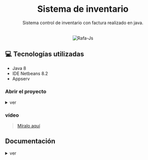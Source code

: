 <h1 align="center"> Sistema de inventario </h1>

<p align="center"> Sistema control de inventario con factura realizado en java.</p>

<div align="center" style="display: inline_block"><br>
<img align="center" alt="Rafa-Js" height="70" width="70" src="https://cdn.jsdelivr.net/gh/devicons/devicon/icons/java/java-original.svg" />
</div>

## 💻 Tecnologías utilizadas
- Java 8
- IDE Netbeans 8.2
- Appserv   


### Abrir el proyecto
<details>

<summary>ver</summary>

### Primer paso

Debes de extraer el archivo adjunto del proyecto, como recomendación ubicalo en una ruta específica donde sea fácil encontrarlo y seguido de eso hacer una copia del proyecto ya que si por motivos tienes un error podrás restaurarlo nuevamente.
![IMG_20221014_170820](https://user-images.githubusercontent.com/86094668/195960581-44dc2cc2-6823-4b3d-8bd5-a4d47aa2b873.jpg)
![IMG_20221014_170852](https://user-images.githubusercontent.com/86094668/195961174-d985dfdb-586d-44a5-b0d9-3d1e481b482f.jpg)

### Segundo paso

Abre tu IDE y dirigite a la opción `open project` para abrir el proyecto.

![IMG_20221014_170941](https://user-images.githubusercontent.com/86094668/195961258-e4e60fb5-bece-4779-b40c-cad009760469.jpg)

![IMG_20221014_171012](https://user-images.githubusercontent.com/86094668/195961410-043e1f94-682c-485f-af8f-bb749d29cc1f.jpg)


![IMG_20221014_171102](https://user-images.githubusercontent.com/86094668/195961549-6b72c62a-dccc-4229-9949-047b4cdfb6bb.jpg)

### Tercer paso

Una vez hayas abierto el proyecto, te aparecerá este pequeño panel dónde debes darle en `resolve problems`

![IMG_20221014_171129](https://user-images.githubusercontent.com/86094668/195961609-dced9cb4-5c58-4cb7-848d-243ce199697f.jpg)


Seguido de que le hayas dando en `resolve problems` te saldrá esta ventana donde te indica que tienes varias alertas. Estás alertas de tratan de que debes cargar las librerias.


</details>

### vídeo

> [Míralo aquí](https://youtu.be/8AQHI-jKS54)


## Documentación

<details>

<summary>ver</summary>


<h2 align="center">Inicio de sesión</h2>

> __Note__
> **Acceder a la aplicación**
- **Para usuario admin**
> - usuario: señorjak
> - contraseña: 2022
- **Para usuario invitado**
> - usuario: suscriptor
> - contraseña: 1234


 Cada `usuario` tendrá un máximo de 3 `intentos` al iniciar sesión, si agota todo los intentos la aplicación procederá a cerrarse.

![IMG-20220906-WA0008.jpg](assets/IMG-20220906-WA0008.jpg)

<h2 align="center"> Registro de actividad</h2>

 Este apartado se puede evidenciar la cantidad de `clientes` que existen, la cantidad de `productos` que se hayan disponible y las `ventas` que han sido realizadas. Todo de una manera visual, nada se podra modificar aquí directamente.

![IMG-20220906-WA0009.jpg](assets/IMG-20220906-WA0009.jpg)

<h2 align="center"> Apartado de clientes</h2>

 En este apartado puedes hacer el registro de `nuevos clientes`, así con la disponibilidad de poder `modificarlos`, `eliminarlo` y `guardarlos.`

![IMG-20220906-WA0011.jpg](assets/IMG-20220906-WA0011.jpg)

<h2 align="center">Apartado de proveedores</h2>

 En este apartado puedes hacer el registro de los `proveedores`, así con la disponibilidad de poder `modificarlos`, `eliminarlo` y `guardarlos.`

![IMG-20220906-WA0012.jpg](assets/IMG-20220906-WA0012.jpg)

<h2 align="center">Apartado de productos</h2>

 En este apartado puedes hacer el registro de `nuevos productos`, así con la disponibilidad de poder `modificarlos`, `eliminarlo` y `guardarlos`.
También cuenta con un notificador que te indica cuando tienes productos `agotados` en tu stock, cuando el puntico se haya en verde quiere decir que hay productos completamente disponible, en caso de que no esté de color verde sabrás que tienes productos agotados.


![IMG-20220906-WA0013.jpg](assets/IMG-20220906-WA0013.jpg)

<h2 align="center"> Apartado de ventas</h2>

 En este apartado puedes realizar las `ventas`, se necesita ingresar el `nit o documento` del usuario para autocompletar los demás datos al igual que también se debe ingresar el `producto`, en este caso cada producto cuenta con un `código.` Una vez de haber completado estos requisitos se podrá realizar la venta que inmediatamente generará una `factura.`

![IMG-20220906-WA0014.jpg](assets/IMG-20220906-WA0014.jpg)

<h2 align="center">Factura o reporte de venta</h2>

 Cada venta realizada generará una `factura` o `reporte` de inmediato, aquí se puede observar los detalles de la venta que ha sido realizada, como la información del `cliente` y el `producto` al igual que nos muestra también que usuario fue el que realizó dicha `venta` y en qué fecha.

![IMG-20220906-WA0016.jpg](assets/IMG-20220906-WA0016.jpg)

<h2 align="center">Historial de ventas</h2>

 En este apartado se encuentran todas las ventas que fueron `realizadas`, aquí se puede visualizar mostradanos su reporte dándole `click` al botón `imprimir`, también cuenta así con la disponibilidad de poder `eliminar` la.

![IMG-20220906-WA0015.jpg](assets/IMG-20220906-WA0015.jpg)

<h2 align="center"> Ayuda</h2>

 En este apartado se encuentra una pequeña `información` de lo que puede ayudar al usuario en aclarar las dudas o problemas que tenga con el manejo de la aplicación.

![IMG-20220906-WA0017.jpg](assets/IMG-20220906-WA0017.jpg)

<h2 align="center"> Rol de usuario</h2>

 En el control de `usuario` podemos hacer el registro de usuarios nuevos administrandolos con el rol que nosotros le queramos dar. En este apartado solo puede acceder el `admin` o los que cumplan con ese rol, mientras que aquellos usuario que tienen el rol de `empleado` no pueden acceder a este apartado como también a otros que se hayan bloqueado con un candado.

> **Admin**

![IMG-20220906-WA0018.jpg](assets/IMG-20220906-WA0018.jpg)
> **Empleado**

![IMG-20220906-WA0019.jpg](assets/IMG-20220906-WA0019.jpg)

</details>
